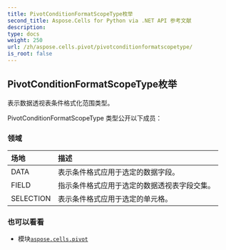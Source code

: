 ```yaml
---
title: PivotConditionFormatScopeType枚举
second_title: Aspose.Cells for Python via .NET API 参考文献
description:
type: docs
weight: 250
url: /zh/aspose.cells.pivot/pivotconditionformatscopetype/
is_root: false
---
```

## PivotConditionFormatScopeType枚举
表示数据透视表条件格式化范围类型。



PivotConditionFormatScopeType 类型公开以下成员：

### 领域
|场地|描述|
| :- | :- |
| DATA |表示条件格式应用于选定的数据字段。|
| FIELD |指示条件格式应用于选定的数据透视表字段交集。|
| SELECTION |表示条件格式应用于选定的单元格。|



### 也可以看看
* 模块[`aspose.cells.pivot`](..)
